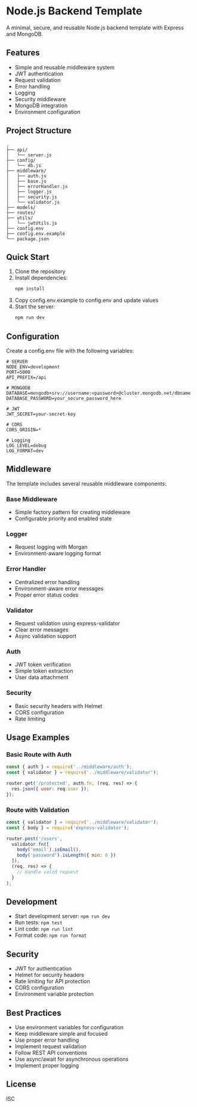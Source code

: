 # Node.js Backend Template

A minimal, secure, and reusable Node.js backend template with Express and MongoDB.

## Features

- Simple and reusable middleware system
- JWT authentication
- Request validation
- Error handling
- Logging
- Security middleware
- MongoDB integration
- Environment configuration

## Project Structure

```
.
├── api/
│   └── server.js
├── config/
│   └── db.js
├── middleware/
│   ├── auth.js
│   ├── base.js
│   ├── errorHandler.js
│   ├── logger.js
│   ├── security.js
│   └── validator.js
├── models/
├── routes/
├── utils/
│   └── jwtUtils.js
├── config.env
├── config.env.example
└── package.json
```

## Quick Start

1. Clone the repository
2. Install dependencies:
   ```bash
   npm install
   ```
3. Copy config.env.example to config.env and update values
4. Start the server:
   ```bash
   npm run dev
   ```

## Configuration

Create a config.env file with the following variables:

```
# SERVER
NODE_ENV=development
PORT=5000
API_PREFIX=/api

# MONGODB
DATABASE=mongodb+srv://username:<password>@cluster.mongodb.net/dbname
DATABASE_PASSWORD=your_secure_password_here

# JWT
JWT_SECRET=your-secret-key

# CORS
CORS_ORIGIN=*

# Logging
LOG_LEVEL=debug
LOG_FORMAT=dev
```

## Middleware

The template includes several reusable middleware components:

### Base Middleware
- Simple factory pattern for creating middleware
- Configurable priority and enabled state

### Logger
- Request logging with Morgan
- Environment-aware logging format

### Error Handler
- Centralized error handling
- Environment-aware error messages
- Proper error status codes

### Validator
- Request validation using express-validator
- Clear error messages
- Async validation support

### Auth
- JWT token verification
- Simple token extraction
- User data attachment

### Security
- Basic security headers with Helmet
- CORS configuration
- Rate limiting

## Usage Examples

### Basic Route with Auth
```javascript
const { auth } = require('../middleware/auth');
const { validator } = require('../middleware/validator');

router.get('/protected', auth.fn, (req, res) => {
  res.json({ user: req.user });
});
```

### Route with Validation
```javascript
const { validator } = require('../middleware/validator');
const { body } = require('express-validator');

router.post('/users',
  validator.fn([
    body('email').isEmail(),
    body('password').isLength({ min: 6 })
  ]),
  (req, res) => {
    // Handle valid request
  }
);
```

## Development

- Start development server: `npm run dev`
- Run tests: `npm test`
- Lint code: `npm run lint`
- Format code: `npm run format`

## Security

- JWT for authentication
- Helmet for security headers
- Rate limiting for API protection
- CORS configuration
- Environment variable protection

## Best Practices

- Use environment variables for configuration
- Keep middleware simple and focused
- Use proper error handling
- Implement request validation
- Follow REST API conventions
- Use async/await for asynchronous operations
- Implement proper logging

## License

ISC